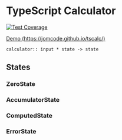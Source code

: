 # TypeScript Calculator

[![Test Coverage](https://codeclimate.com/github/jomcode/tscalc/badges/coverage.svg)](https://codeclimate.com/github/jomcode/tscalc/coverage)

[Demo (https://jomcode.github.io/tscalc/)](https://jomcode.github.io/tscalc/)

`calculator:: input * state -> state`

## States

### ZeroState

### AccumulatorState

### ComputedState

### ErrorState
